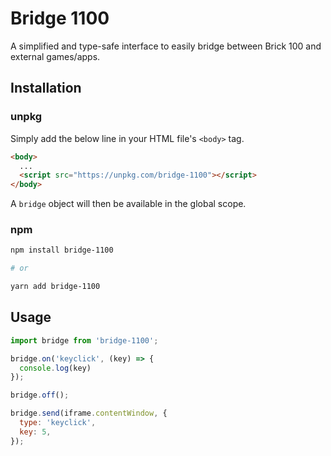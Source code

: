 # Bridge 1100

A simplified and type-safe interface to easily bridge between Brick 100 and external games/apps.

## Installation

### unpkg

Simply add the below line in your HTML file's `<body>` tag.

```html
<body>
  ...
  <script src="https://unpkg.com/bridge-1100"></script>
</body>
```

A `bridge` object will then be available in the global scope.

### npm

```sh
npm install bridge-1100

# or

yarn add bridge-1100
```

## Usage

```js
import bridge from 'bridge-1100';

bridge.on('keyclick', (key) => {
  console.log(key)
});

bridge.off();

bridge.send(iframe.contentWindow, {
  type: 'keyclick',
  key: 5,
});
```
